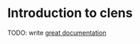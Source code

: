 # Introduction to clens

TODO: write [great documentation](http://jacobian.org/writing/great-documentation/what-to-write/)
